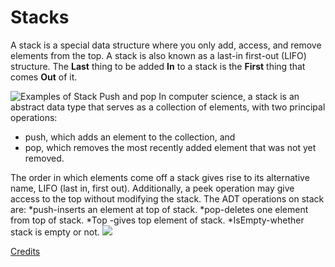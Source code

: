 # Stacks

A stack is a special data structure where you only add, access, and remove elements from the top.  A stack is also known as a last-in first-out (LIFO) structure. The **Last** thing to be added **In** to a stack is the **First** thing that comes **Out** of it.

![Examples of Stack Push and pop](https://upload.wikimedia.org/wikipedia/commons/b/b4/Lifo_stack.png)
In computer science, a stack is an abstract data type that serves as a collection of elements, with two principal operations:

- push, which adds an element to the collection, and
- pop, which removes the most recently added element that was not yet removed.

The order in which elements come off a stack gives rise to its alternative name, LIFO (last in, first out). Additionally, a peek operation may give access to the top without modifying the stack.
The ADT operations on stack are:
*push-inserts an element at top of stack.
*pop-deletes one element from top of stack.
*Top -gives top element of stack.
*IsEmpty-whether stack is empty or not.
![](https://upload.wikimedia.org/wikipedia/commons/b/b4/Lifo_stack.png)

[Credits](https://en.wikipedia.org/wiki/Stack_(abstract_data_type))
